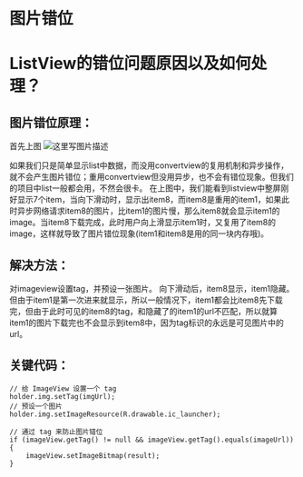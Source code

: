 图片错位
===


#   ListView的错位问题原因以及如何处理？

## 图片错位原理： 

首先上图 
![这里写图片描述](https://img-blog.csdn.net/20160223215619349)

如果我们只是简单显示list中数据，而没用convertview的复用机制和异步操作，就不会产生图片错位；重用convertview但没用异步，也不会有错位现象。但我们的项目中list一般都会用，不然会很卡。 
在上图中，我们能看到listview中整屏刚好显示7个item，当向下滑动时，显示出item8，而item8是重用的item1，如果此时异步网络请求item8的图片，比item1的图片慢，那么item8就会显示item1的image。当item8下载完成，此时用户向上滑显示item1时，又复用了item8的image，这样就导致了图片错位现象(item1和item8是用的同一块内存哦)。

## 解决方法： 

对imageview设置tag，并预设一张图片。 
向下滑动后，item8显示，item1隐藏。但由于item1是第一次进来就显示，所以一般情况下，item1都会比item8先下载完，但由于此时可见的item8的tag，和隐藏了的item1的url不匹配，所以就算item1的图片下载完也不会显示到item8中，因为tag标识的永远是可见图片中的url。

## 关键代码：

```
// 给 ImageView 设置一个 tag
holder.img.setTag(imgUrl);
// 预设一个图片
holder.img.setImageResource(R.drawable.ic_launcher);

// 通过 tag 来防止图片错位
if (imageView.getTag() != null && imageView.getTag().equals(imageUrl)) {
    imageView.setImageBitmap(result);
}
```